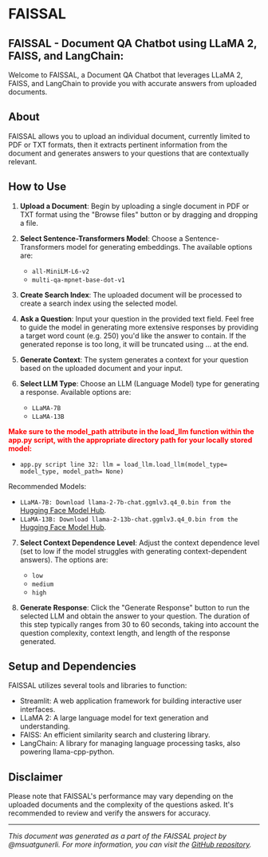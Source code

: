 # FAISSAL 
## FAISSAL - Document QA Chatbot using LLaMA 2, FAISS, and LangChain:

Welcome to FAISSAL, a Document QA Chatbot that leverages LLaMA 2, FAISS, and LangChain to provide you with accurate answers from uploaded documents.

## About

FAISSAL allows you to upload an individual document, currently limited to PDF or TXT formats, then it extracts pertinent information from the document and generates answers to your questions that are contextually relevant.

## How to Use

1. **Upload a Document**: Begin by uploading a single document in PDF or TXT format using the "Browse files" button or by dragging and dropping a file.

2. **Select Sentence-Transformers Model**: Choose a Sentence-Transformers model for generating embeddings. The available options are:
   - `all-MiniLM-L6-v2`
   - `multi-qa-mpnet-base-dot-v1`

3. **Create Search Index**: The uploaded document will be processed to create a search index using the selected model.

4. **Ask a Question**: Input your question in the provided text field. Feel free to guide the model in generating more extensive responses by providing a target word count (e.g. 250) you'd like the answer to contain. If the generated reponse is too long, it will be truncated using ... at the end.

5. **Generate Context**: The system generates a context for your question based on the uploaded document and your input.

6. **Select LLM Type**: Choose an LLM (Language Model) type for generating a response. Available options are:
   - `LLaMA-7B`
   - `LLaMA-13B`

<span style="color:red">**Make sure to the model_path attribute in the load_llm function within the app.py script, with the appropriate directory path for your locally stored model:** </span>
   - `app.py script line 32: llm = load_llm.load_llm(model_type= model_type, model_path= None)`

Recommended Models:
   - `LLaMA-7B: Download llama-2-7b-chat.ggmlv3.q4_0.bin from the ` [Hugging Face Model Hub](https://huggingface.co/TheBloke/Llama-2-7B-GGML/tree/main).
   - `LLaMA-13B: Download llama-2-13b-chat.ggmlv3.q4_0.bin from the ` [Hugging Face Model Hub](https://huggingface.co/TheBloke/Llama-2-13B-chat-GGML/tree/main).

7. **Select Context Dependence Level**: Adjust the context dependence level (set to low if the model struggles with generating context-dependent answers). The options are:
   - `low`
   - `medium`
   - `high`

8. **Generate Response**: Click the "Generate Response" button to run the selected LLM and obtain the answer to your question. The duration of this step typically ranges from 30 to 60 seconds, taking into account the question complexity, context length, and length of the response generated.

## Setup and Dependencies

FAISSAL utilizes several tools and libraries to function:
   - Streamlit: A web application framework for building interactive user interfaces.
   - LLaMA 2: A large language model for text generation and understanding.
   - FAISS: An efficient similarity search and clustering library.
   - LangChain: A library for managing language processing tasks, also powering llama-cpp-python.

## Disclaimer

Please note that FAISSAL's performance may vary depending on the uploaded documents and the complexity of the questions asked. It's recommended to review and verify the answers for accuracy.

---

*This document was generated as a part of the FAISSAL project by @msuatgunerli. For more information, you can visit the [GitHub repository](https://github.com/msuatgunerli/FAISSAL).*
